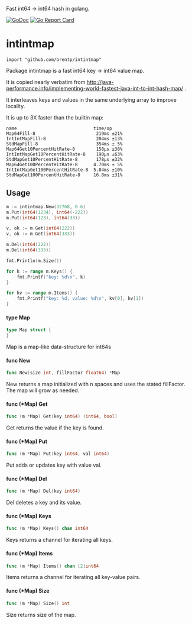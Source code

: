 Fast int64 -> int64 hash in golang.

[![GoDoc](https://godoc.org/github.com/brentp/intintmap?status.svg)](https://godoc.org/github.com/brentp/intintmap)
[![Go Report Card](https://goreportcard.com/badge/github.com/brentp/intintmap)](https://goreportcard.com/report/github.com/brentp/intintmap)

# intintmap

    import "github.com/brentp/intintmap"

Package intintmap is a fast int64 key -> int64 value map.

It is copied nearly verbatim from
http://java-performance.info/implementing-world-fastest-java-int-to-int-hash-map/ .

It interleaves keys and values in the same underlying array to improve locality.

It is up to 3X faster than the builtin map:
```
name                             time/op
Map64Fill-8                       219ms ±21%
IntIntMapFill-8                   204ms ±13%
StdMapFill-8                      354ms ± 5%
Map64Get10PercentHitRate-8        158µs ±38%
IntIntMapGet10PercentHitRate-8    190µs ±63%
StdMapGet10PercentHitRate-8       178µs ±32%
Map64Get100PercentHitRate-8      4.70ms ± 5%
IntIntMapGet100PercentHitRate-8  5.04ms ±10%
StdMapGet100PercentHitRate-8     16.8ms ±31%
```

## Usage

```go
m := intintmap.New(32768, 0.6)
m.Put(int64(1234), int64(-222))
m.Put(int64(123), int64(33))

v, ok := m.Get(int64(222))
v, ok := m.Get(int64(333))

m.Del(int64(222))
m.Del(int64(333))

fmt.Println(m.Size())

for k := range m.Keys() {
    fmt.Printf("key: %d\n", k)
}

for kv := range m.Items() {
    fmt.Printf("key: %d, value: %d\n", kv[0], kv[1])
}
```

#### type Map

```go
type Map struct {
}
```

Map is a map-like data-structure for int64s

#### func  New

```go
func New(size int, fillFactor float64) *Map
```
New returns a map initialized with n spaces and uses the stated fillFactor. The
map will grow as needed.

#### func (*Map) Get

```go
func (m *Map) Get(key int64) (int64, bool)
```
Get returns the value if the key is found.

#### func (*Map) Put

```go
func (m *Map) Put(key int64, val int64)
```
Put adds or updates key with value val.

#### func (*Map) Del

```go
func (m *Map) Del(key int64)
```
Del deletes a key and its value.

#### func (*Map) Keys

```go
func (m *Map) Keys() chan int64
```
Keys returns a channel for iterating all keys.

#### func (*Map) Items

```go
func (m *Map) Items() chan [2]int64
```
Items returns a channel for iterating all key-value pairs.


#### func (*Map) Size

```go
func (m *Map) Size() int
```
Size returns size of the map.
